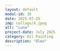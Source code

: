 ```yaml
---
layout: default
modal-id: 35
date: 2025-07-25
img: collage/4.jpeg
alt: "Luna"
project-date: July 2025
category: Oil Painting
description: "Oleo"
---
```

